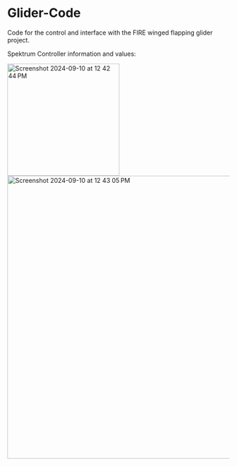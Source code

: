# Glider-Code
Code for the control and interface with the FIRE winged flapping glider project.


Spektrum Controller information and values:

<img width="254" alt="Screenshot 2024-09-10 at 12 42 44 PM" src="https://github.com/user-attachments/assets/bd19fc62-8713-4310-b12d-738af1da5d15">
<img width="641" alt="Screenshot 2024-09-10 at 12 43 05 PM" src="https://github.com/user-attachments/assets/fb0b6aa3-e27c-4f45-a0d5-8d93052350f4">
